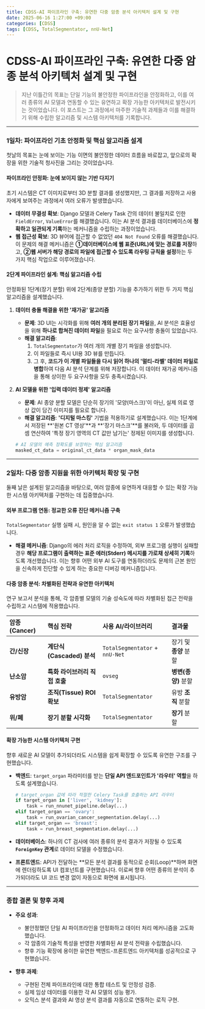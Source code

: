 ```yaml
---
title: CDSS-AI 파이프라인 구축: 유연한 다중 암종 분석 아키텍처 설계 및 구현
date: 2025-06-16 1:27:00 +09:00
categories: [CDSS]
tags: [CDSS, TotalSegmentator, nnU-Net]
---
```


# CDSS-AI 파이프라인 구축: 유연한 다중 암종 분석 아키텍처 설계 및 구현


> 지난 이틀간의 목표는 단일 기능의 불안정한 파이프라인을 안정화하고, 이를 여러 종류의 AI 모델과 연동할 수 있는 유연하고 확장 가능한 아키텍처로 발전시키는 것이었습니다. 이 포스트는 그 과정에서 마주한 기술적 과제들과 이를 해결하기 위해 수립한 알고리즘 및 시스템 아키텍처를 기록합니다.

---

### **1일차: 파이프라인 기초 안정화 및 핵심 알고리즘 설계**

첫날의 목표는 눈에 보이는 기능 이면의 불안정한 데이터 흐름을 바로잡고, 앞으로의 확장을 위한 기술적 청사진을 그리는 것이었습니다.

#### **파이프라인 안정화: 눈에 보이지 않는 기반 다지기**

초기 시스템은 CT 이미지로부터 3D 분할 결과를 생성했지만, 그 결과를 저장하고 사용자에게 보여주는 과정에서 여러 오류가 발생했습니다.

* **데이터 무결성 확보**: Django 모델과 Celery Task 간의 데이터 불일치로 인한 `FieldError`, `ValueError`를 해결했습니다. 이는 AI 분석 결과를 데이터베이스에 **정확하고 일관되게 기록**하는 메커니즘을 수립하는 과정이었습니다.
* **웹 접근성 확보**: 3D 뷰어에 접근할 수 없었던 `404 Not Found` 오류를 해결했습니다. 이 문제의 해결 메커니즘은 **①데이터베이스에 웹 표준(URL)에 맞는 경로를 저장**하고, **②웹 서버가 해당 경로의 파일에 접근할 수 있도록 라우팅 규칙을 설정**하는 두 가지 핵심 작업으로 이루어졌습니다.

#### **2단계 파이프라인 설계: 핵심 알고리즘 수립**

안정화된 1단계(장기 분할) 위에 2단계(종양 분할) 기능을 추가하기 위한 두 가지 핵심 알고리즘을 설계했습니다.

1.  **데이터 충돌 해결을 위한 '재가공' 알고리즘**

    * **문제**: 3D UI는 시각화를 위해 **여러 개의 분리된 장기 파일**을, AI 분석은 효율성을 위해 **하나로 합쳐진 데이터 파일**을 필요로 하는 요구사항 충돌이 있었습니다.
    * **해결 알고리즘**:
        1.  `TotalSegmentator`가 여러 개의 개별 장기 파일을 생성합니다.
        2.  이 파일들로 즉시 UI용 3D 뷰를 만듭니다.
        3.  그 후, **코드가 이 개별 파일들을 다시 읽어 하나의 '멀티-라벨' 데이터 파일로 병합**하여 다음 AI 분석 단계를 위해 저장합니다. 이 데이터 재가공 메커니즘을 통해 상이한 두 요구사항을 모두 충족시켰습니다.

2.  **AI 모델을 위한 '입력 데이터 정제' 알고리즘**

    * **문제**: AI 종양 분할 모델은 단순히 장기의 '모양(마스크)'이 아닌, 실제 의료 영상 값이 담긴 이미지를 필요로 합니다.
    * **해결 알고리즘**: **'디지털 마스킹'** 기법을 적용하기로 설계했습니다. 이는 1단계에서 저장된 **'원본 CT 영상'**과 **'장기 마스크'**를 불러와, 두 데이터를 곱셈 연산하여 '특정 장기 영역의 CT 값만 남기는' 정제된 이미지를 생성합니다.

    ```python
    # AI 모델의 예측 정확도를 보장하는 핵심 알고리즘
    masked_ct_data = original_ct_data * organ_mask_data
    ```

---

### **2일차: 다중 암종 지원을 위한 아키텍처 확장 및 구현**

둘째 날은 설계된 알고리즘을 바탕으로, 여러 암종에 유연하게 대응할 수 있는 확장 가능한 시스템 아키텍처를 구현하는 데 집중했습니다.

#### **외부 프로그램 연동: 정교한 오류 진단 메커니즘 구축**

`TotalSegmentator` 실행 실패 시, 원인을 알 수 없는 `exit status 1` 오류가 발생했습니다.

* **해결 메커니즘**: Django의 에러 처리 로직을 수정하여, 외부 프로그램 실행이 실패할 경우 **해당 프로그램이 출력하는 표준 에러(Stderr) 메시지를 가로채 상세히 기록**하도록 개선했습니다. 이는 향후 어떤 외부 AI 도구를 연동하더라도 문제의 근본 원인을 신속하게 진단할 수 있게 하는 중요한 디버깅 메커니즘입니다.

#### **다중 암종 분석: 차별화된 전략과 유연한 아키텍처**

연구 보고서 분석을 통해, 각 암종별 모델의 기술 성숙도에 따라 차별화된 접근 전략을 수립하고 시스템에 적용했습니다.

| 암종 (Cancer) | 핵심 전략 | 사용 AI/라이브러리 | 결과물 |
| :--- | :--- | :--- | :--- |
| **간/신장** | **계단식(Cascaded) 분석** | `TotalSegmentator` + `nnU-Net` | 장기 및 **종양** 분할 |
| **난소암** | **특화 라이브러리 직접 호출** | `ovseg` | **병변(종양)** 분할 |
| **유방암** | **조직(Tissue) ROI 확보** | `TotalSegmentator` | 유방 **조직** 분할 |
| **위/폐** | **장기 분할 시각화** | `TotalSegmentator` | **장기** 분할 |

#### **확장 가능한 시스템 아키텍처 구현**

향후 새로운 AI 모델이 추가되더라도 시스템을 쉽게 확장할 수 있도록 유연한 구조를 구현했습니다.

* **백엔드**: `target_organ` 파라미터를 받는 **단일 API 엔드포인트가 '라우터' 역할**을 하도록 설계했습니다.

    ```python
    # target_organ 값에 따라 적절한 Celery Task를 호출하는 API 라우터
    if target_organ in ['liver', 'kidney']:
        task = run_nnunet_pipeline.delay(...)
    elif target_organ == 'ovary':
        task = run_ovarian_cancer_segmentation.delay(...)
    elif target_organ == 'breast':
        task = run_breast_segmentation.delay(...)
    ```

* **데이터베이스**: 하나의 CT 검사에 여러 종류의 분석 결과가 저장될 수 있도록 **`ForeignKey` 관계**로 데이터 모델을 수정했습니다.
* **프론트엔드**: API가 전달하는 **모든 분석 결과를 동적으로 순회(Loop)**하며 화면에 렌더링하도록 UI 컴포넌트를 구현했습니다. 이로써 향후 어떤 종류의 분석이 추가되더라도 UI 코드 변경 없이 자동으로 화면에 표시됩니다.

---

### **종합 결론 및 향후 과제**

* **주요 성과**:
    -   불안정했던 단일 AI 파이프라인을 안정화하고 데이터 처리 메커니즘을 고도화했습니다.
    -   각 암종의 기술적 특성을 반영한 차별화된 AI 분석 전략을 수립했습니다.
    -   향후 기능 확장에 용이한 유연한 백엔드-프론트엔드 아키텍처를 성공적으로 구현했습니다.

* **향후 과제**:
    -   구현된 전체 파이프라인에 대한 통합 테스트 및 안정성 검증.
    -   실제 임상 데이터를 이용한 각 AI 모델의 성능 평가.
    -   오믹스 분석 결과와 AI 영상 분석 결과를 자동으로 연동하는 로직 구현.